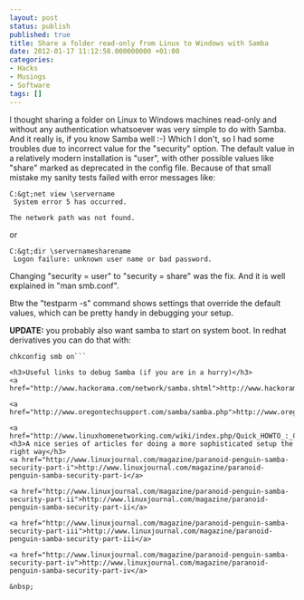 ```yaml
---
layout: post
status: publish
published: true
title: Share a folder read-only from Linux to Windows with Samba
date: 2012-01-17 11:12:58.000000000 +01:00
categories:
- Hacks
- Musings
- Software
tags: []
---
```

I thought sharing a folder on Linux to Windows machines read-only and without any authentication whatsoever was very simple to do with Samba. And it really is, if you know Samba well :-) Which I don't, so I had some troubles due to incorrect value for the "security" option. The default value in a relatively modern installation is "user", with other possible values like "share" marked as deprecated in the config file. Because of that small mistake my sanity tests failed with error messages like:

```
C:&gt;net view \servername
 System error 5 has occurred.

The network path was not found.
```

or

```
C:&gt;dir \servernamesharename
 Logon failure: unknown user name or bad password.
```

Changing "security = user" to "security = share" was the fix. And it is well explained in "man smb.conf".

Btw the "testparm -s" command shows settings that override the default values, which can be pretty handy in debugging your setup.

<strong>UPDATE:</strong> you probably also want samba to start on system boot. In redhat derivatives you can do that with:

```
chkconfig smb on```

<h3>Useful links to debug Samba (if you are in a hurry)</h3>
<a href="http://www.hackorama.com/network/samba.shtml">http://www.hackorama.com/network/samba.shtml</a>

<a href="http://www.oregontechsupport.com/samba/samba.php">http://www.oregontechsupport.com/samba/samba.php</a>

<a href="http://www.linuxhomenetworking.com/wiki/index.php/Quick_HOWTO_:_Ch12_:_Samba_Security_and_Troubleshooting">http://www.linuxhomenetworking.com/wiki/index.php/Quick_HOWTO_:_Ch12_:_Samba_Security_and_Troubleshooting</a>
<h3>A nice series of articles for doing a more sophisticated setup the right way</h3>
<a href="http://www.linuxjournal.com/magazine/paranoid-penguin-samba-security-part-i">http://www.linuxjournal.com/magazine/paranoid-penguin-samba-security-part-i</a>

<a href="http://www.linuxjournal.com/magazine/paranoid-penguin-samba-security-part-ii">http://www.linuxjournal.com/magazine/paranoid-penguin-samba-security-part-ii</a>

<a href="http://www.linuxjournal.com/magazine/paranoid-penguin-samba-security-part-iii">http://www.linuxjournal.com/magazine/paranoid-penguin-samba-security-part-iii</a>

<a href="http://www.linuxjournal.com/magazine/paranoid-penguin-samba-security-part-iv">http://www.linuxjournal.com/magazine/paranoid-penguin-samba-security-part-iv</a>

&nbsp;
